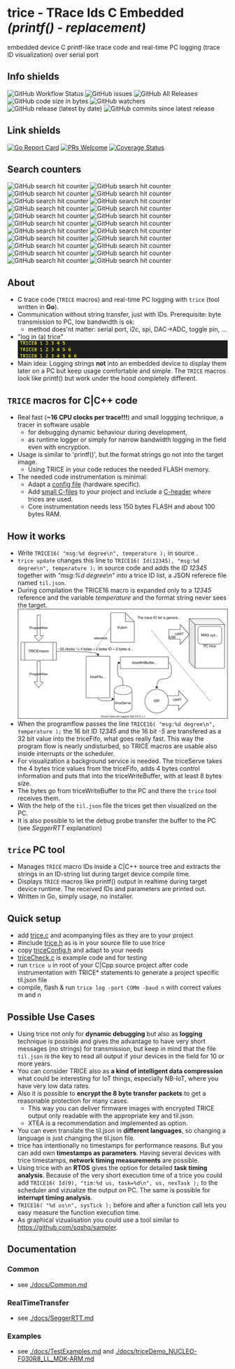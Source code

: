 # **trice** - **TR**ace **I**ds **C** **E**mbedded *(printf() - replacement)*
embedded device C printf-like trace code and real-time PC logging (trace ID visualization) over serial port

## Info shields
![GitHub Workflow Status](https://img.shields.io/github/workflow/status/rokath/trice/goreleaser)
![GitHub issues](https://img.shields.io/github/issues/rokath/trice)
![GitHub All Releases](https://img.shields.io/github/downloads/rokath/trice/total)
![GitHub code size in bytes](https://img.shields.io/github/languages/code-size/rokath/trice)
![GitHub watchers](https://img.shields.io/github/watchers/rokath/trice?label=watch)
![GitHub release (latest by date)](https://img.shields.io/github/v/release/rokath/trice)
![GitHub commits since latest release](https://img.shields.io/github/commits-since/rokath/trice/latest)

## Link shields
[![Go Report Card](https://goreportcard.com/badge/github.com/rokath/trice)](https://goreportcard.com/report/github.com/rokath/trice) 
[![PRs Welcome](https://img.shields.io/badge/PRs-welcome-brightgreen.svg?style=flat-square)](http://makeapullrequest.com)
[![Coverage Status](https://coveralls.io/repos/github/rokath/trice/badge.svg)](https://coveralls.io/github/rokath/trice)

## Search counters
![GitHub search hit counter](https://img.shields.io/github/search/rokath/trice/trace)
![GitHub search hit counter](https://img.shields.io/github/search/rokath/trice/instrumentation)
![GitHub search hit counter](https://img.shields.io/github/search/rokath/trice/embedded)
![GitHub search hit counter](https://img.shields.io/github/search/rokath/trice/logging)
![GitHub search hit counter](https://img.shields.io/github/search/rokath/trice/real-time)
![GitHub search hit counter](https://img.shields.io/github/search/rokath/trice/debugging)
![GitHub search hit counter](https://img.shields.io/github/search/rokath/trice/monitoring)
![GitHub search hit counter](https://img.shields.io/github/search/rokath/trice/terminal)
![GitHub search hit counter](https://img.shields.io/github/search/rokath/trice/cli)
![GitHub search hit counter](https://img.shields.io/github/search/rokath/trice/diagnostics)
![GitHub search hit counter](https://img.shields.io/github/search/rokath/trice/tool)
![GitHub search hit counter](https://img.shields.io/github/search/rokath/trice/data-recording)
![GitHub search hit counter](https://img.shields.io/github/search/rokath/trice/rtos)
![GitHub search hit counter](https://img.shields.io/github/search/rokath/trice/multi-language-support)
![GitHub search hit counter](https://img.shields.io/github/search/rokath/trice/compression)
![GitHub search hit counter](https://img.shields.io/github/search/rokath/trice/timing-analysis)
![GitHub search hit counter](https://img.shields.io/github/search/rokath/trice/time-measurement)
![GitHub search hit counter](https://img.shields.io/github/search/rokath/trice/golang)
![GitHub search hit counter](https://img.shields.io/github/search/rokath/trice/printf)
![GitHub search hit counter](https://img.shields.io/github/search/rokath/trice/encryption)
![GitHub search hit counter](https://img.shields.io/github/search/rokath/trice/serial)
![GitHub search hit counter](https://img.shields.io/github/search/rokath/trice/C)

## About
- C trace code (`TRICE` macros)  and real-time PC logging with `trice` (tool written in **Go**).
- Communication without string transfer, just with IDs. Prerequisite: byte transmission to PC, low bandwidth is ok:
  - method does'nt matter: serial port, i2c, spi, DAC->ADC, toggle pin, ...
- "log in (a) trice" ![](./docs/README.media/life0.gif)
- Main idea: Logging strings **not** into an embedded device to display them later on a PC but keep usage comfortable and simple. The `TRICE` macros look like printf() but work under the hood completely different.

## `TRICE` macros for C|C++ code
- Real fast (**~16 CPU clocks per trace!!!**) and small loggging technique, a tracer in software usable 
  - for debugging dynamic behaviour during development, 
  - as runtime logger or simply for narrow bandwidth logging in the field even with encryption.
- Usage is similar to 'printf()', but the format strings go not into the target image.
  - Using TRICE in your code reduces the needed FLASH memory.
- The needed code instrumentation is minimal:
  - Adapt a [config file](./srcTrice.C/triceConfig.h) (hardware specific).
  - Add [small C-files](./srcTrice.C/trice.c) to your project and include a [C-header](./srcTrice.C/trice.h) where trices are used.
  - Core instrumentation needs less 150 bytes FLASH and about 100 bytes RAM.
## How it works
- Write `TRICE16( "msg:%d degree\n", temperature );` in source .
- `trice update` changes this line to  `TRICE16( Id(12345), "msg:%d degree\n", temperature );` in source code and adds the *ID 12345* together with *"msg:%d degree\n"* into a trice ID list, a JSON referece file named `til.json`.
- During compilation the TRICE16 macro is expanded only to a *12345* reference and the variable *temperature* and the format string never sees the target.
![trice](./docs/README.media/triceBlockDiagram.svg)
- When the programflow passes the line `TRICE16( "msg:%d degree\n", temperature );` the 16 bit ID *12345* and the 16 bit *-5* are transfered as a 32 bit value into the triceFifo, what goes really fast. This way the program flow is nearly undisturbed, so TRICE macros are usable also inside interrupts or the scheduler.
- For visualization a background service is needed. The triceServe takes the 4 bytes trice values from the triceFifo, adds 4 bytes control information and puts that into the triceWriteBuffer, with at least 8 bytes size.
- The bytes go from triceWriteBuffer to the PC and there the `trice` tool receives them.
- With the help of the `til.json` file the trices get then visualized on the PC.
- It is also possible to let the debug probe transfer the buffer to the PC (see *SeggerRTT* explanation)



## `trice` PC tool
- Manages `TRICE` macro IDs inside a C|C++ source tree and extracts the strings in an ID-string list during target device compile time.
- Displays `TRICE` macros like printf() output in realtime during target device runtime. The received IDs and parameters are printed out.
- Written in Go, simply usage, no installer.

## Quick setup
- add [trice.c](./srcTrice.C/trice.c) and acompanying files as they are to your project
- #include [trice.h](./srcTrice.C/trice.h) as is in your source file to use trice
- copy [triceConfig.h](./srcTrice.C/triceConfig.h) and adapt to your needs
- [triceCheck.c](./srcTrice.C/triceCheck.c) 
is example code and for testing
- run `trice u` in root of your C|Cpp source project after code instrumentation with TRICE* statements to generate a project specific til.json file 
- compile, flash & run `trice log -port COMm -baud n` with correct values m and n

## Possible Use Cases
- Using trice not only for **dynamic debugging** but also as **logging** technique
    is possible and gives the advantage to have very short messages (no strings) for transmission, 
    but keep in mind that the file `til.json` is the key to read all output if your devices in the field for 10 or more years.
- You can consider TRICE also as **a kind of intelligent data compression** what could be interesting for IoT things, especially NB-IoT, where you have very low data rates.
- Also it is possible to **encrypt the 8 byte transfer packets** to get a reasonable protection for many cases.
  - This way you can deliver firmware images with encrypted TRICE output only readable with the appropriate key and til.json.
  - XTEA is a recommendation and implemented as option.
- You can even translate the til.json in **different languages**, so changing a language is just changing the til.json file.
- trice has intentionally no timestamps for performance reasons. But you can add own **timestamps as parameters**. Having several devices with trice timestamps, **network timing measurements** are possible.
- Using trice with an **RTOS** gives the option for detailed **task timing analysis**. Because of the very short execution time of a trice you could add `TRICE16( Id(0), "tim:%d us, task=%d\n", us, nexTask );` to the scheduler and vizualize the output on PC. The same is possible for **interrupt timing analysis**.
- `TRICE16( "%d us\n", sysTick );` before and after a function call lets you easy measure the function execution time.
- As graphical vizualisation you could use a tool similar to https://github.com/sqshq/sampler.

## Documentation
### Common
- see [./docs/Common.md](./docs/Common.md)
### RealTimeTransfer
- see [./docs/SeggerRTT.md](./docs/SeggerRTT.md)
### Examples
- see [./docs/TestExamples.md](./docs/TestExamples.md) and [./docs/triceDemo_NUCLEO-F030R8_LL_MDK-ARM.md](./docs/triceDemo_NUCLEO-F030R8_LL_MDK-ARM.md)
